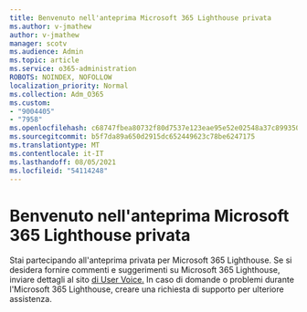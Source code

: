 ```yaml
---
title: Benvenuto nell'anteprima Microsoft 365 Lighthouse privata
ms.author: v-jmathew
author: v-jmathew
manager: scotv
ms.audience: Admin
ms.topic: article
ms.service: o365-administration
ROBOTS: NOINDEX, NOFOLLOW
localization_priority: Normal
ms.collection: Adm_O365
ms.custom:
- "9004405"
- "7958"
ms.openlocfilehash: c68747fbea80732f80d7537e123eae95e52e02548a37c899350a5d1f9f5cd53d
ms.sourcegitcommit: b5f7da89a650d2915dc652449623c78be6247175
ms.translationtype: MT
ms.contentlocale: it-IT
ms.lasthandoff: 08/05/2021
ms.locfileid: "54114248"
---
```

# <a name="welcome-to-the-microsoft-365-lighthouse-private-preview"></a>Benvenuto nell'anteprima Microsoft 365 Lighthouse privata

Stai partecipando all'anteprima privata per Microsoft 365 Lighthouse. Se si desidera fornire commenti e suggerimenti su Microsoft 365 Lighthouse, inviare dettagli al sito [di User Voice.](https://aka.ms/M365Lighthouseuservoice) In caso di domande o problemi durante l'Microsoft 365 Lighthouse, creare una richiesta di supporto per ulteriore assistenza.
